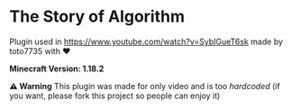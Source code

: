 # The Story of Algorithm

Plugin used in https://www.youtube.com/watch?v=SybIGueT6sk made by toto7735 with ❤

**Minecraft Version: 1.18.2**

**⚠️ Warning**
This plugin was made for only video and is too *hardcoded* (if you want, please fork this project so people can enjoy it)
